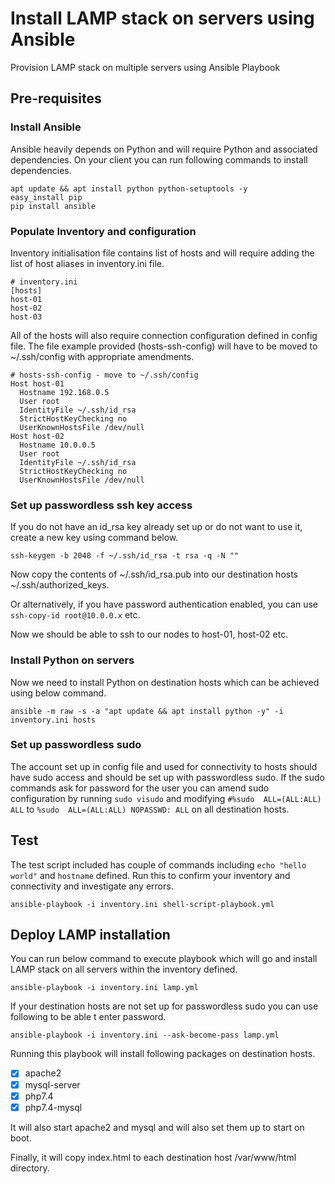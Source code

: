 # Install LAMP stack on servers using Ansible
Provision LAMP stack on multiple servers using Ansible Playbook

## Pre-requisites
### Install Ansible
Ansible heavily depends on Python and will require Python and associated dependencies. On your client you can run following commands to install dependencies.
```
apt update && apt install python python-setuptools -y
easy_install pip
pip install ansible
```
### Populate Inventory and configuration
Inventory initialisation file contains list of hosts and will require adding the list of host aliases in inventory.ini file.
```
# inventory.ini
[hosts]
host-01
host-02
host-03
```
All of the hosts will also require connection configuration defined in config file. The file example provided (hosts-ssh-config) will have to be moved to ~/.ssh/config with appropriate amendments.

```
# hosts-ssh-config - move to ~/.ssh/config
Host host-01
  Hostname 192.168.0.5
  User root
  IdentityFile ~/.ssh/id_rsa
  StrictHostKeyChecking no
  UserKnownHostsFile /dev/null
Host host-02
  Hostname 10.0.0.5
  User root
  IdentityFile ~/.ssh/id_rsa
  StrictHostKeyChecking no
  UserKnownHostsFile /dev/null
```

### Set up passwordless ssh key access
If you do not have an id_rsa key already set up or do not want to use it, create a new key using command below.

```ssh-keygen -b 2048 -f ~/.ssh/id_rsa -t rsa -q -N ""```

Now copy the contents of ~/.ssh/id_rsa.pub into our destination hosts ~/.ssh/authorized_keys.

Or alternatively, if you have password authentication enabled, you can use ```ssh-copy-id root@10.0.0.x``` etc.

Now we should be able to ssh to our nodes to host-01, host-02 etc.

### Install Python on servers
Now we need to install Python on destination hosts which can be achieved using below command.

```ansible -m raw -s -a "apt update && apt install python -y" -i inventory.ini hosts```

### Set up passwordless sudo
The account set up in config file and used for connectivity to hosts should have sudo access and should be set up with passwordless sudo. If the sudo commands ask for password for the user you can amend sudo configuration by running ```sudo visudo``` and modifying ```#%sudo	ALL=(ALL:ALL) ALL``` to ```%sudo  ALL=(ALL:ALL) NOPASSWD: ALL``` on all destination hosts.

## Test
The test script included has couple of commands including ```echo "hello world"``` and ```hostname``` defined. Run this to confirm your inventory and connectivity and investigate any errors.

```ansible-playbook -i inventory.ini shell-script-playbook.yml ```

## Deploy LAMP installation
You can run below command to execute playbook which will go and install LAMP stack on all servers within the inventory defined.

```ansible-playbook -i inventory.ini lamp.yml```

If your destination hosts are not set up for passwordless sudo you can use following to be able t enter password.

```ansible-playbook -i inventory.ini --ask-become-pass lamp.yml```

Running this playbook will install following packages on destination hosts.
- [x] apache2
- [x] mysql-server
- [x] php7.4
- [x] php7.4-mysql

It will also start apache2 and mysql and will also set them up to start on boot.

Finally, it will copy index.html to each destination host /var/www/html directory.
